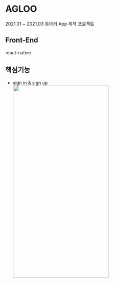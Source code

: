 # AGLOO
2021.01 ~ 2021.03 동아리 App 제작 프로젝트
## Front-End
  react-native
  
## 핵심기능
* sign in & sign up   
   <img src="https://user-images.githubusercontent.com/77534983/110496386-c482f300-8138-11eb-97a7-48c1c0875698.gif" width="300" height="600" />

